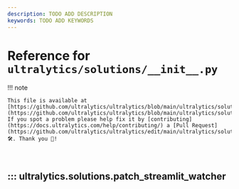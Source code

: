 ```yaml
---
description: TODO ADD DESCRIPTION
keywords: TODO ADD KEYWORDS
---
```


# Reference for `ultralytics/solutions/__init__.py`

!!! note

    This file is available at [https://github.com/ultralytics/ultralytics/blob/main/ultralytics/solutions/\_\_init\_\_.py](https://github.com/ultralytics/ultralytics/blob/main/ultralytics/solutions/__init__.py). If you spot a problem please help fix it by [contributing](https://docs.ultralytics.com/help/contributing/) a [Pull Request](https://github.com/ultralytics/ultralytics/edit/main/ultralytics/solutions/__init__.py) 🛠️. Thank you 🙏!

<br>

## ::: ultralytics.solutions.patch_streamlit_watcher

<br><br>

